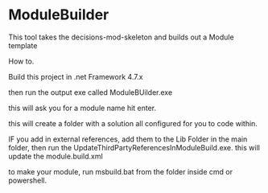 # ModuleBuilder
This tool takes the decisions-mod-skeleton and builds out a Module template

How to. 

Build this project in .net Framework 4.7.x

then run the output exe called ModuleBUilder.exe

this will ask you for a module name <enter a name> hit enter. 

this will create a folder with a solution all configured for you to code within.

IF you add in external references, add them to the Lib Folder in the main folder, then run the UpdateThirdPartyReferencesInModuleBuild.exe. this will update the module.build.xml

to make your module, run msbuild.bat from the folder inside cmd or powershell. 
